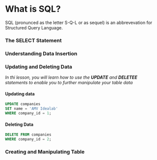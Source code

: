 # What is SQL? 
SQL (pronunced as the letter S-Q-L or as sequel) is an abbrevevation for Structured Query Language.

### The SELECT Statement

### Understanding Data Insertion

### Updating and Deleting Data
*In thi lesson, you will learn how to use the* ***UPDATE*** *and* ***DELETEE*** *statements to enable you to further manipulate your table data*

#### Updating data
``` sql
UPDATE companies
SET name = 'AMV Idealab'
WHERE company_id = 1;
```

#### Deleting Data
``` sql
DELETE FROM companies
WHERE company_id = 2;
```

### Creating and Manipulating Table